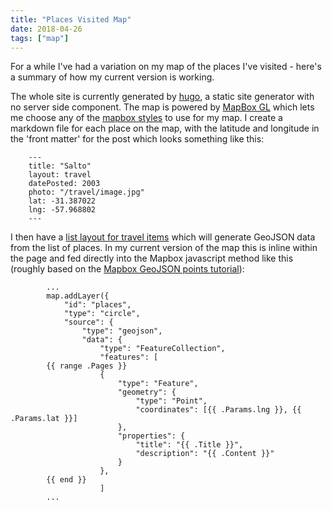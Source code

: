 ```yaml
---
title: "Places Visited Map"
date: 2018-04-26
tags: ["map"]
---
```


For a while I've had a variation on my map of the places I've visited - here's a summary of how my current version is working. 

The whole site is currently generated by [hugo](https://gohugo.io), a static site generator with no server side component.  The map is powered by [MapBox GL](https://www.mapbox.com/mapbox-gl-js/) which lets me choose any of the [mapbox styles](https://www.mapbox.com/gallery/) to use for my map. I create a markdown file for each place on the map, with the latitude and longitude in the 'front matter' for the post which looks something like this:

        ---
        title: "Salto"
        layout: travel
        datePosted: 2003
        photo: "/travel/image.jpg"
        lat: -31.387022
        lng: -57.968802
        ---

I then have a [list layout for travel items](https://github.com/rickymoorhouse/blog/blob/master/layouts/travel/travel.html) which will generate GeoJSON data from the list of places. In my current version of the map this is inline within the page and fed directly into the Mapbox javascript method like this (roughly based on the [Mapbox GeoJSON points tutorial](https://www.mapbox.com/mapbox-gl-js/example/geojson-markers/)):

            ...
            map.addLayer({
                "id": "places",
                "type": "circle",
                "source": {
                    "type": "geojson",
                    "data": {
                        "type": "FeatureCollection",
                        "features": [
            {{ range .Pages }}
                        {
                            "type": "Feature",
                            "geometry": {
                                "type": "Point",
                                "coordinates": [{{ .Params.lng }}, {{ .Params.lat }}]
                            },
                            "properties": {
                                "title": "{{ .Title }}",
                                "description": "{{ .Content }}"
                            }
                        },
            {{ end }}
                        ]
            ...

